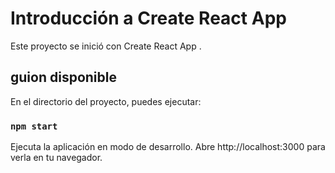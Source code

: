# Introducción a Create React App

Este proyecto se inició con Create React App .

## guion disponible

En el directorio del proyecto, puedes ejecutar:

### `npm start`

Ejecuta la aplicación en modo de desarrollo.
Abre http://localhost:3000 para verla en tu navegador.

